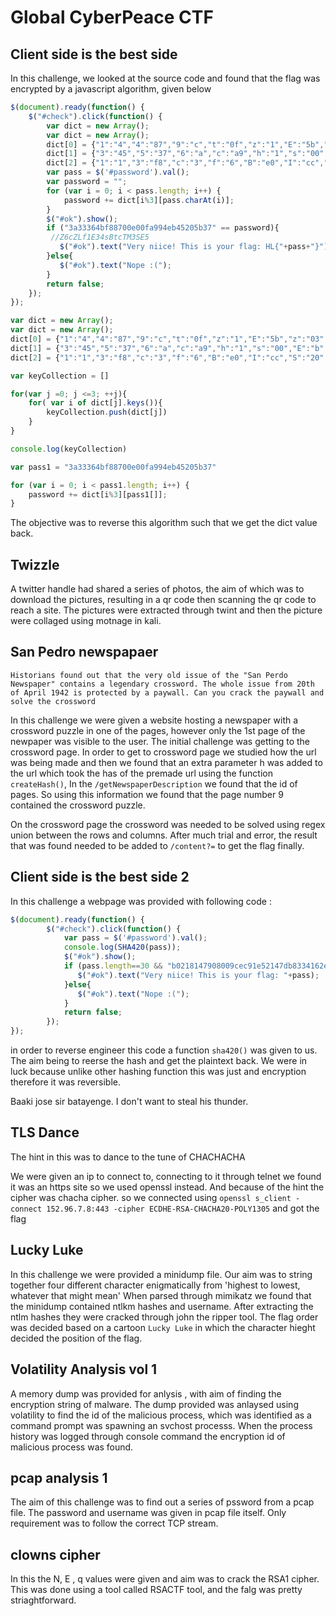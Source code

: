 # Global CyberPeace CTF

##  Client side is the best side 

In this challenge, we looked at the source code and found that the flag was encrypted by a javascript algorithm, given below

```javascript
$(document).ready(function() {
    $("#check").click(function() {
        var dict = new Array();
        var dict = new Array();
        dict[0] = {"1":"4","4":"87","9":"c","t":"0f","z":"1","E":"5b","z":"03","M":"eb","Z":"3"};
        dict[1] = {"3":"45","5":"37","6":"a","c":"a9","h":"1","s":"00","E":"b","K":"c1","L":"3"};
        dict[2] = {"1":"1","3":"f8","c":"3","f":"6","B":"e0","I":"cc","S":"20","T":"94"};
        var pass = $('#password').val();
        var password = "";
        for (var i = 0; i < pass.length; i++) {
            password += dict[i%3][pass.charAt(i)];
        }
        $("#ok").show();
        if ("3a33364bf88700e00fa994eb45205b37" == password){ 
         //Z6cZLf1E34sBtcTM3SE5
           $("#ok").text("Very niice! This is your flag: HL{"+pass+"}");
        }else{
           $("#ok").text("Nope :(");
        }
        return false;
    });
});

var dict = new Array();
var dict = new Array();
dict[0] = {"1":"4","4":"87","9":"c","t":"0f","z":"1","E":"5b","z":"03","M":"eb","Z":"3"};
dict[1] = {"3":"45","5":"37","6":"a","c":"a9","h":"1","s":"00","E":"b","K":"c1","L":"3"};
dict[2] = {"1":"1","3":"f8","c":"3","f":"6","B":"e0","I":"cc","S":"20","T":"94"};

var keyCollection = []

for(var j =0; j <=3; ++j){
    for( var i of dict[j].keys()){
        keyCollection.push(dict[j])
    }    
}

console.log(keyCollection)

var pass1 = "3a33364bf88700e00fa994eb45205b37"

for (var i = 0; i < pass1.length; i++) {
    password += dict[i%3][pass1[]];
}
```

The objective was to reverse this algorithm such that we get the dict value back. 

##  Twizzle

A twitter handle had shared a series of photos, the aim of which was to download the pictures, resulting in a qr code then scanning the qr code to reach a site. The pictures were extracted through twint and then the picture were collaged using motnage in kali.

##  San Pedro newspapaer

`Historians found out that the very old issue of the "San Perdo Newspaper" contains a legendary crossword. The whole issue from 20th of April 1942 is protected by a paywall. Can you crack the paywall and solve the crossword`

In this challenge we were given a website hosting a newspaper with a crossword puzzle in one of the pages, however only the 1st page of the newpaper was visible to the user. The initial challenge was getting to the crossword page. In order to get to crossword page we studied how the url was being made and then we found that an extra parameter h was added to the url which took the has of the premade url using the function `createHash()`, In the `/getNewspaperDescription` we found that the id of pages. So using this information we found that the page number 9 contained the crossword puzzle.

On the crossword page the crossword was needed to be solved using regex union between the rows and columns. After much trial and error, the result that was found needed to be added to `/content?=` to get the flag finally.

##  Client side is the best side 2

In this challenge a webpage was provided with following code :

``` javascript
$(document).ready(function() {
        $("#check").click(function() {
            var pass = $('#password').val();
            console.log(SHA420(pass));
			$("#ok").show();
            if (pass.length==30 && "b0218147908009cec91e52147db8334162e332e060ba25f6db450a177d8c4c078e9e46a6ecd54f0c62ff9e19b6856a1821e2ff6712442b55a2a29697675697a2" == SHA420(pass)){
			   $("#ok").text("Very niice! This is your flag: "+pass);
            }else{
			   $("#ok").text("Nope :(");
			}
            return false;
        });
});

```

in order to reverse engineer this code a function `sha420()` was given to us. The aim being to reerse the hash and get the plaintext back. We were in luck because unlike other hashing function this was just and encryption therefore it was reversible. 

Baaki jose sir batayenge. I don't want to steal his thunder.

##  TLS Dance

The hint in this was to dance to the tune of CHACHACHA 

We were given an ip to connect to, connecting to it through telnet we found it was an https site so we used openssl instead. And because of the hint the cipher was chacha cipher.
so we connected using `openssl s_client -connect 152.96.7.8:443 -cipher ECDHE-RSA-CHACHA20-POLY1305` and got the flag

##  Lucky Luke 

In this challenge we were provided a minidump file. Our aim was to string together four different character  enigmatically from 'highest to lowest, whatever that might mean' When parsed through mimikatz we found that the minidump contained ntlkm hashes and username. After extracting the ntlm hashes they were cracked through john the ripper tool. The flag order was decided based on a cartoon `Lucky Luke` in which the character hieght decided the position of the flag.

##  Volatility Analysis vol 1

A memory dump was provided for anlysis , with aim of finding the encryption string of malware. The dump provided was anlaysed using volatility to find the id of the malicious process, which was identified as a command prompt was spawning an svchost processs. When the process history was logged through console command the encryption id of malicious process was found.

##  pcap analysis 1

The aim of this challenge was to find out a series of pssword from a pcap file. The password and username was given in pcap file itself. Only requirement was to follow the correct TCP stream.

##  clowns cipher

In this the N, E , q values were given and aim was to crack the RSA1 cipher. This was done using a tool called RSACTF tool, and the falg was pretty striaghtforward.

